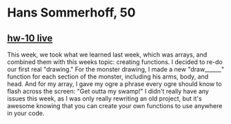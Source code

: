 # Hans Sommerhoff, 50

## [hw-10 live](https://hansolo43.github.io/120-work/hw-10/)

This week, we took what we learned last week, which was arrays, and combined them with this weeks topic: creating functions. I decided to re-do our first real "drawing." For the monster drawing, I made a new "draw______" function for each section of the monster, including his arms, body, and head. And for my array, I gave my ogre a phrase every ogre should know to flash across the screen: "Get outta my swamp!" I didn't really have any issues this week, as I was only really rewriting an old project, but it's awesome knowing that you can create your own functions to use anywhere in your code.
